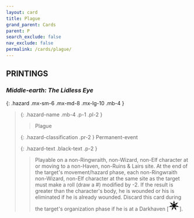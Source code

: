 ```yaml
---
layout: card
title: Plague
grand_parent: Cards
parent: P
search_exclude: false
nav_exclude: false
permalink: /cards/plague/
---
```


## PRINTINGS


### _Middle-earth: The Lidless Eye_

{: .hazard .mx-sm-6 .mx-md-8 .mx-lg-10 .mb-4 }
> {: .hazard-name .mb-4 .p-1 .pl-2 }
> > <div class="hazard-mp"></div>
> > <div class="card-name">Plague</div>
>
> {: .hazard-classification .pr-2 }
> Permanent-event
>
> {: .hazard-text .black-text .p-2 }
> > Playable on a non-Ringwraith, non-Wizard, non-Elf character at or moving to a non-Haven, non-Ruins & Lairs site. At the end of the target's movement/hazard phase, each non-Ringwraith non-Wizard, non-Elf character at the same site as the target must make a roll (draw a #) modified by -2. If the result is greater than the character's body, he is wounded or his is eliminated if he is already wounded. Discard this card during the target's organization phase if he is at a Darkhaven \[![](/assets/images/dark-haven.svg)]. 
>
